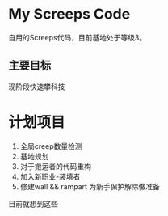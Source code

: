 # My Screeps Code

自用的Screeps代码，目前基地处于等级3。

## 主要目标

现阶段快速攀科技

# 计划项目

1. 全局creep数量检测
2. 基地规划
3. 对于搬运者的代码重构
4. 加入新职业-装填者
5. 修建wall && rampart 为新手保护解除做准备

目前就想到这些